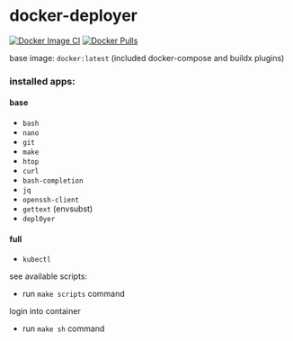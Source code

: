 # docker-deployer

[![Docker Image CI](https://github.com/zerosuxx/docker-deployer/actions/workflows/docker-image.yml/badge.svg)](https://github.com/zerosuxx/docker-deployer/actions/workflows/docker-image.yml)
[![Docker Pulls](https://img.shields.io/docker/pulls/zerosuxx/deployer)](https://hub.docker.com/r/zerosuxx/deployer)

base image: `docker:latest` (included docker-compose and buildx plugins)

### installed apps:
#### base
- `bash`
- `nano`
- `git`
- `make`
- `htop`
- `curl`
- `bash-completion`
- `jq`
- `openssh-client`
- `gettext` (envsubst)
- `depl0yer`

#### full
- `kubectl`

see available scripts:
- run `make scripts` command

login into container
- run `make sh` command
